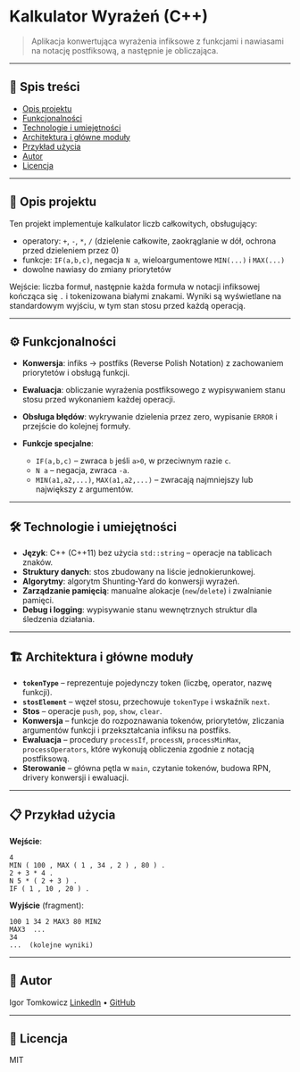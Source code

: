 # Kalkulator Wyrażeń (C++)

> Aplikacja konwertująca wyrażenia infiksowe z funkcjami i nawiasami na notację postfiksową, a następnie je obliczająca.

---

## 📜 Spis treści

* [Opis projektu](#opis-projektu)
* [Funkcjonalności](#funkcjonalności)
* [Technologie i umiejętności](#technologie-i-umiejętności)
* [Architektura i główne moduły](#architektura-i-główne-moduły)
* [Przykład użycia](#przykład-użycia)
* [Autor](#autor)
* [Licencja](#licencja)

---

## 📝 Opis projektu

Ten projekt implementuje kalkulator liczb całkowitych, obsługujący:

* operatory: `+`, `-`, `*`, `/` (dzielenie całkowite, zaokrąglanie w dół, ochrona przed dzieleniem przez 0)
* funkcje: `IF(a,b,c)`, negacja `N a`, wieloargumentowe `MIN(...)` i `MAX(...)`
* dowolne nawiasy do zmiany priorytetów

Wejście: liczba formuł, następnie każda formuła w notacji infiksowej kończąca się `.` i tokenizowana białymi znakami. Wyniki są wyświetlane na standardowym wyjściu, w tym stan stosu przed każdą operacją.

---

## ⚙️ Funkcjonalności

* **Konwersja**: infiks → postfiks (Reverse Polish Notation) z zachowaniem priorytetów i obsługą funkcji.
* **Ewaluacja**: obliczanie wyrażenia postfiksowego z wypisywaniem stanu stosu przed wykonaniem każdej operacji.
* **Obsługa błędów**: wykrywanie dzielenia przez zero, wypisanie `ERROR` i przejście do kolejnej formuły.
* **Funkcje specjalne**:

  * `IF(a,b,c)` – zwraca `b` jeśli `a>0`, w przeciwnym razie `c`.
  * `N a` – negacja, zwraca `-a`.
  * `MIN(a1,a2,...)`, `MAX(a1,a2,...)` – zwracają najmniejszy lub największy z argumentów.

---

## 🛠 Technologie i umiejętności

* **Język**: C++ (C++11) bez użycia `std::string` – operacje na tablicach znaków.
* **Struktury danych**: stos zbudowany na liście jednokierunkowej.
* **Algorytmy**: algorytm Shunting‑Yard do konwersji wyrażeń.
* **Zarządzanie pamięcią**: manualne alokacje (`new`/`delete`) i zwalnianie pamięci.
* **Debug i logging**: wypisywanie stanu wewnętrznych struktur dla śledzenia działania.

---

## 🏗️ Architektura i główne moduły

* **`tokenType`** – reprezentuje pojedynczy token (liczbę, operator, nazwę funkcji).
* **`stosElement`** – węzeł stosu, przechowuje `tokenType` i wskaźnik `next`.
* **Stos** – operacje `push`, `pop`, `show`, `clear`.
* **Konwersja** – funkcje do rozpoznawania tokenów, priorytetów, zliczania argumentów funkcji i przekształcania infiksu na postfiks.
* **Ewaluacja** – procedury `processIf`, `processN`, `processMinMax`, `processOperators`, które wykonują obliczenia zgodnie z notacją postfiksową.
* **Sterowanie** – główna pętla w `main`, czytanie tokenów, budowa RPN, drivery konwersji i ewaluacji.

---

## 📋 Przykład użycia

**Wejście**:

```
4
MIN ( 100 , MAX ( 1 , 34 , 2 ) , 80 ) .
2 + 3 * 4 .
N 5 * ( 2 + 3 ) .
IF ( 1 , 10 , 20 ) .
```

**Wyjście** (fragment):

```
100 1 34 2 MAX3 80 MIN2
MAX3  ...
34
...  (kolejne wyniki)
```

---

## 👤 Autor

Igor Tomkowicz
[LinkedIn](https://www.linkedin.com/in/igor-tomkowicz-a5760b358/) • [GitHub](https://github.com/npnpdev)

---

## 📄 Licencja

MIT
